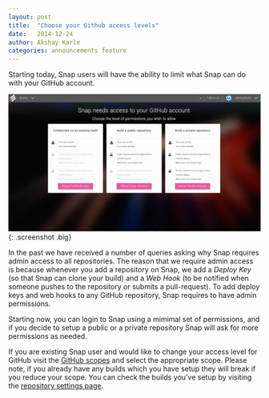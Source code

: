```yaml
---
layout: post
title:  "Choose your Github access levels"
date:   2014-12-24
author: Akshay Karle
categories: announcements feature
---
```


Starting today, Snap users will have the ability to limit what Snap can do with your GitHub account.

![choose github scopes](/assets/images/screenshots/choose-github-scopes/choose-github-scopes.png){: .screenshot .big}

In the past we have received a number of queries asking why Snap requires admin access to all repositories. The reason that we require admin access is because whenever you add a repository on Snap, we add a *Deploy Key* (so that Snap can clone your build) and a *Web Hook* (to be notified when someone pushes to the repository or submits a pull-request). To add deploy keys and web hooks to any GitHub repository, Snap requires to have admin permissions.

Starting now, you can login to Snap using a mimimal set of permissions, and if you decide to setup a public or a private repository Snap will ask for more permissions as needed.

If you are existing Snap user and would like to change your access level for GitHub visit the [GitHub scopes](https://snap-ci.com/choose_github_scopes) and select the appropriate scope. Please note, if you already have any builds which you have setup they will break if you reduce your scope. You can check the builds you've setup by visiting the [repository settings page](https://snap-ci.com/settings/repositories).
